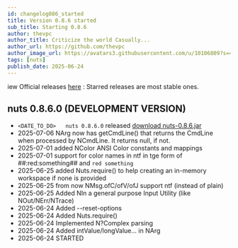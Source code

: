 ```yaml
---
id: changelog086_started
title: Version 0.8.6 started
sub_title: Starting 0.8.6
author: thevpc
author_title: Criticize the world Casually...
author_url: https://github.com/thevpc
author_image_url: https://avatars3.githubusercontent.com/u/10106809?s=460&u=28d1736bdf0b6e6f81981b3a2ebbd2db369b25c8&v=4
tags: [nuts]
publish_date: 2025-06-24
---
```



iew Official releases [here](https://github.com/thevpc/nuts/releases) :
Starred releases are most stable ones.

## nuts 0.8.6.0 (DEVELOPMENT VERSION)
- ```<DATE_TO_DO> 	nuts 0.8.6.0``` released [download nuts-0.8.6.jar](https://thevpc.net/nuts/nuts-app-0.8.6.jar)
- 2025-07-06 NArg now has getCmdLine() that returns the CmdLine when processed by NCmdLine. It returns null, if not.
- 2025-07-01 added NColor ANSI Color constants and mappings
- 2025-07-01 support for color names in ntf in tge form of ##:red:something## and ```red something```
- 2025-06-25 added Nuts.require() to help creating an in-memory workspace if none is provided
- 2025-06-25 from now NMsg.ofC/ofV/ofJ support ntf (instead of plain)
- 2025-06-25 Added NIn a general purpose Input Utility (like NOut/NErr/NTrace)
- 2025-06-24 Added --reset-options
- 2025-06-24 Added Nuts.require()
- 2025-06-24 Implemented N?Complex parsing
- 2025-06-24 Added intValue/longValue... in NArg 
- 2025-06-24 STARTED 
